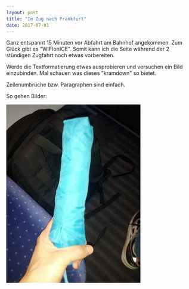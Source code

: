 ```yaml
---
layout: post
title: "Im Zug nach Frankfurt"
date: 2017-07-01
---
```


Ganz entspannt 15 Minuten vor Abfahrt am Bahnhof angekommen. Zum Glück gibt es "WIFIonICE". Somit kann ich die Seite während der 2 stündigen Zugfahrt noch etwas vorbereiten.

Werde die Textformatierung etwas ausprobieren und versuchen ein Bild einzubinden. Mal schauen was dieses "kramdown" so bietet.

Zeilenumbrüche bzw. Paragraphen sind einfach.

So gehen Bilder:

![umbrella](/images/resized/umbrella_in_train_to_ffm.jpg)
